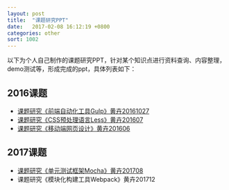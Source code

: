 ```yaml
---
layout: post
title:  "课题研究PPT"
date:   2017-02-08 16:12:19 +0800
categories: other
sort: 1002
---
```



以下为个人自己制作的课题研究PPT，针对某个知识点进行资料查询、内容整理，demo测试等，形成完成的ppt，具体列表如下：

## 2016课题

- [课题研究《前端自动化工具Gulp》黄卉20161027](/file/课题研究《前端自动化工具Gulp》黄卉20161027.key)
- [课题研究《CSS预处理语言Less》黄卉201607](/file/课题研究《CSS预处理语言Less》201607.key)
- [课题研究《移动端网页设计》黄卉201606](/file/课题研究《移动端网页设计》黄卉201606.key)



## 2017课题

- [课题研究《单元测试框架Mocha》黄卉201708](/file/课题研究《单元测试框架Mocha》黄卉201708.key)
- 课题研究《模块化构建工具Webpack》黄卉201712


